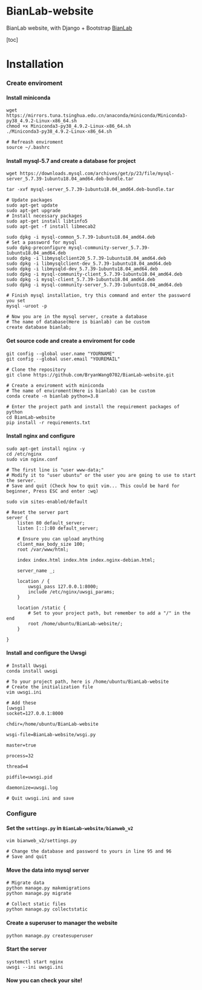 # BianLab-website
BianLab website, with Django + Bootstrap [BianLab](http://bianlab.site)

[toc]

# Installation
### Create enviroment
#### Install miniconda
```shell
wget https://mirrors.tuna.tsinghua.edu.cn/anaconda/miniconda/Miniconda3-py38_4.9.2-Linux-x86_64.sh
chmod +x Miniconda3-py38_4.9.2-Linux-x86_64.sh
./Miniconda3-py38_4.9.2-Linux-x86_64.sh

# Refreash enviroment
source ~/.bashrc
```

#### Install mysql-5.7 and create a database for project
```shell
wget https://downloads.mysql.com/archives/get/p/23/file/mysql-server_5.7.39-1ubuntu18.04_amd64.deb-bundle.tar

tar -xvf mysql-server_5.7.39-1ubuntu18.04_amd64.deb-bundle.tar

# Update packages
sudo apt-get update
sudo apt-get upgrade
# Install necessary packages
sudo apt-get install libtinfo5
sudo apt-get -f install libmecab2

sudo dpkg -i mysql-common_5.7.39-1ubuntu18.04_amd64.deb
# Set a password for mysql
sudo dpkg-preconfigure mysql-community-server_5.7.39-1ubuntu18.04_amd64.deb
sudo dpkg -i libmysqlclient20_5.7.39-1ubuntu18.04_amd64.deb
sudo dpkg -i libmysqlclient-dev_5.7.39-1ubuntu18.04_amd64.deb
sudo dpkg -i libmysqld-dev_5.7.39-1ubuntu18.04_amd64.deb
sudo dpkg -i mysql-community-client_5.7.39-1ubuntu18.04_amd64.deb
sudo dpkg -i mysql-client_5.7.39-1ubuntu18.04_amd64.deb
sudo dpkg -i mysql-community-server_5.7.39-1ubuntu18.04_amd64.deb

# Finish mysql installation, try this command and enter the password you set
mysql -uroot -p

# Now you are in the mysql server, create a database
# The name of database(Here is bianlab) can be custom
create database bianlab;
```

#### Get source code and create a enviroment for code
```shell
git config --global user.name "YOURNAME"
git config --global user.email "YOUREMAIL"

# Clone the repository
git clone https://github.com/BryanWang0702/BianLab-website.git

# Create a enviroment with miniconda
# The name of enviroment(Here is bianlab) can be custom
conda create -n bianlab python=3.8

# Enter the project path and install the requirement packages of python
cd BianLab-website
pip install -r requirements.txt
```

#### Install nginx and configure
```shell
sudo apt-get install nginx -y
cd /etc/nginx
sudo vim nginx.conf

# The first line is "user www-data;"
# Modify it to "user ubuntu" or the user you are going to use to start the server.
# Save and quit (Check how to quit vim... This could be hard for beginner, Press ESC and enter :wq)

sudo vim sites-enabled/default

# Reset the server part 
server {
    listen 80 default_server;
    listen [::]:80 default_server;

    # Ensure you can upload anything
    client_max_body_size 100;
    root /var/www/html;

    index index.html index.htm index.nginx-debian.html;

    server_name _;

    location / {
        uwsgi_pass 127.0.0.1:8000;
        include /etc/nginx/uwsgi_params;
    }

    location /static {
        # Set to your project path, but remember to add a "/" in the end
        root /home/ubuntu/BianLab-website/;
    }

}
```

#### Install and configure the Uwsgi
```shell
# Install Uwsgi
conda install uwsgi

# To your project path, here is /home/ubuntu/BianLab-website
# Create the initialization file
vim uwsgi.ini

# Add these 
[uwsgi]
socket=127.0.0.1:8000

chdir=/home/ubuntu/BianLab-website

wsgi-file=BianLab-website/wsgi.py

master=true

process=32

thread=4

pidfile=uwsgi.pid

daemonize=uwsgi.log

# Quit uwsgi.ini and save

```

### Configure
#### Set the `settings.py` in `BianLab-website/bianweb_v2`
```shell
vim bianweb_v2/settings.py

# Change the database and password to yours in line 95 and 96
# Save and quit

```
#### Move the data into mysql server
```shell
# Migrate data
python manage.py makemigrations
python manage.py migrate

# Collect static files
python manage.py collectstatic
```

#### Create a superuser to manager the website
```shell
python manage.py createsuperuser
```

#### Start the server
```shell
systemctl start nginx
uwsgi --ini uwsgi.ini
```

#### Now you can check your site!
